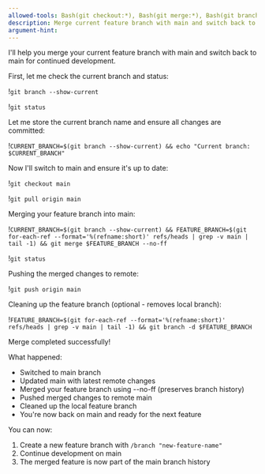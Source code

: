 ```yaml
---
allowed-tools: Bash(git checkout:*), Bash(git merge:*), Bash(git branch:*), Bash(git status:*), Bash(git pull:*), Bash(git push:*)
description: Merge current feature branch with main and switch back to main
argument-hint:
---
```


I'll help you merge your current feature branch with main and switch back to main for continued development.

First, let me check the current branch and status:

!`git branch --show-current`

!`git status`

Let me store the current branch name and ensure all changes are committed:

!`CURRENT_BRANCH=$(git branch --show-current) && echo "Current branch: $CURRENT_BRANCH"`

Now I'll switch to main and ensure it's up to date:

!`git checkout main`

!`git pull origin main`

Merging your feature branch into main:

!`CURRENT_BRANCH=$(git branch --show-current) && FEATURE_BRANCH=$(git for-each-ref --format='%(refname:short)' refs/heads | grep -v main | tail -1) && git merge $FEATURE_BRANCH --no-ff`

!`git status`

Pushing the merged changes to remote:

!`git push origin main`

Cleaning up the feature branch (optional - removes local branch):

!`FEATURE_BRANCH=$(git for-each-ref --format='%(refname:short)' refs/heads | grep -v main | tail -1) && git branch -d $FEATURE_BRANCH`

Merge completed successfully!

What happened:
- Switched to main branch
- Updated main with latest remote changes
- Merged your feature branch using --no-ff (preserves branch history)
- Pushed merged changes to remote main
- Cleaned up the local feature branch
- You're now back on main and ready for the next feature

You can now:
1. Create a new feature branch with `/branch "new-feature-name"`
2. Continue development on main
3. The merged feature is now part of the main branch history